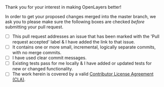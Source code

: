 Thank you for your interest in making OpenLayers better!

In order to get your proposed changes merged into the master branch, we ask you to please make sure the following boxes are checked *before* submitting your pull request.

- [ ] This pull request addresses an issue that has been marked with the 'Pull request accepted' label & I have added the link to that issue.
- [ ] It contains one or more small, incremental, logically separate commits, with no merge commits.
- [ ] I have used clear commit messages.
- [ ] Existing tests pass for me locally & I have added or updated tests for new or changed functionality.
- [ ] The work herein is covered by a valid [Contributor License Agreement (CLA)](https://github.com/openlayers/cla).
